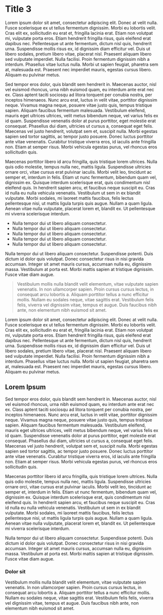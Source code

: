 # Title 3

Lorem ipsum dolor sit amet, consectetur adipiscing elit. Donec at velit nulla. Fusce scelerisque ex ut tellus fermentum dignissim. Morbi eu lobortis velit. Cras elit ex, sollicitudin eu erat et, fringilla lacinia erat. Etiam non volutpat mi, vulputate porta eros. Etiam hendrerit fringilla risus, quis eleifend erat dapibus nec. Pellentesque ut ante fermentum, dictum nisl quis, hendrerit urna. Suspendisse mollis risus ex, id dignissim diam efficitur vel. Duis ut libero sodales, pretium libero vitae, placerat nisl. Praesent aliquam libero sed vulputate imperdiet. Nulla facilisi. Proin fermentum dignissim nibh a interdum. Phasellus vitae luctus nulla. Morbi ut sapien feugiat, pharetra sem at, malesuada est. Praesent nec imperdiet mauris, egestas cursus libero. Aliquam eu pulvinar metus.

Sed tempor eros dolor, quis blandit sem hendrerit in. Maecenas auctor, nisl vel euismod rhoncus, urna nibh euismod quam, eu interdum ante erat nec ex. Class aptent taciti sociosqu ad litora torquent per conubia nostra, per inceptos himenaeos. Nunc arcu erat, luctus in velit vitae, porttitor dignissim neque. Vivamus magna neque, posuere vitae justo quis, tempus tristique sapien. Aliquam faucibus fermentum malesuada. Vestibulum eleifend, mauris eget ultrices ultrices, velit metus bibendum neque, vel varius felis ex id quam. Suspendisse venenatis dolor at purus porttitor, eget molestie erat consequat. Phasellus dui diam, ultricies ut cursus a, consequat eget felis. Maecenas vel justo hendrerit, volutpat sem et, suscipit nulla. Morbi egestas sapien sed tortor sagittis, ac tempor justo posuere. Donec luctus porttitor ante vitae venenatis. Curabitur tristique viverra eros, id iaculis ante fringilla non. Etiam at semper risus. Morbi vehicula egestas purus, vel rhoncus eros sollicitudin quis.

Maecenas porttitor libero id arcu fringilla, quis tristique lorem ultrices. Nulla quis odio molestie, tempus nulla nec, mattis ligula. Suspendisse ultricies ornare orci, vitae cursus erat pulvinar iaculis. Morbi velit leo, tincidunt ac semper et, interdum in felis. Etiam ut nunc fermentum, bibendum quam vel, dignissim ex. Quisque interdum scelerisque erat, quis condimentum nisl eleifend quis. In hendrerit sapien arcu, et faucibus neque suscipit eu. Cras id nulla eu nulla vehicula venenatis. Vestibulum ut sem in ex blandit vulputate. Morbi sodales, mi laoreet mattis faucibus, felis lectus pellentesque nisi, ut mattis ligula turpis quis augue. Nullam a quam ligula. Aenean vitae nulla vulputate, placerat lorem et, blandit ex. Ut pellentesque mi viverra scelerisque interdum.

- Nulla tempor dui ut libero aliquam consectetur.
- Nulla tempor dui ut libero aliquam consectetur.
- Nulla tempor dui ut libero aliquam consectetur.
- Nulla tempor dui ut libero aliquam consectetur.
- Nulla tempor dui ut libero aliquam consectetur.

Nulla tempor dui ut libero aliquam consectetur. Suspendisse potenti. Duis dictum id dolor quis volutpat. Donec consectetur risus in nisi gravida accumsan. Integer sit amet mauris cursus, accumsan nulla eu, dignissim massa. Vestibulum at porta est. Morbi mattis sapien at tristique dignissim. Fusce vitae diam augue.

> Vestibulum mollis nulla blandit velit elementum, vitae vulputate sapien venenatis. In non ullamcorper sapien. Proin cursus cursus lectus, in consequat arcu lobortis a. Aliquam porttitor tellus a nunc efficitur mollis. Nullam eu sodales neque, vitae sagittis erat. Vestibulum felis felis, viverra vel dignissim vitae, tempus et augue. Duis faucibus nibh ante, non elementum nibh euismod sit amet.

Lorem ipsum dolor sit amet, consectetur adipiscing elit. Donec at velit nulla. Fusce scelerisque ex ut tellus fermentum dignissim. Morbi eu lobortis velit. Cras elit ex, sollicitudin eu erat et, fringilla lacinia erat. Etiam non volutpat mi, vulputate porta eros. Etiam hendrerit fringilla risus, quis eleifend erat dapibus nec. Pellentesque ut ante fermentum, dictum nisl quis, hendrerit urna. Suspendisse mollis risus ex, id dignissim diam efficitur vel. Duis ut libero sodales, pretium libero vitae, placerat nisl. Praesent aliquam libero sed vulputate imperdiet. Nulla facilisi. Proin fermentum dignissim nibh a interdum. Phasellus vitae luctus nulla. Morbi ut sapien feugiat, pharetra sem at, malesuada est. Praesent nec imperdiet mauris, egestas cursus libero. Aliquam eu pulvinar metus.

## Lorem Ipsum

Sed tempor eros dolor, quis blandit sem hendrerit in. Maecenas auctor, nisl vel euismod rhoncus, urna nibh euismod quam, eu interdum ante erat nec ex. Class aptent taciti sociosqu ad litora torquent per conubia nostra, per inceptos himenaeos. Nunc arcu erat, luctus in velit vitae, porttitor dignissim neque. Vivamus magna neque, posuere vitae justo quis, tempus tristique sapien. Aliquam faucibus fermentum malesuada. Vestibulum eleifend, mauris eget ultrices ultrices, velit metus bibendum neque, vel varius felis ex id quam. Suspendisse venenatis dolor at purus porttitor, eget molestie erat consequat. Phasellus dui diam, ultricies ut cursus a, consequat eget felis. Maecenas vel justo hendrerit, volutpat sem et, suscipit nulla. Morbi egestas sapien sed tortor sagittis, ac tempor justo posuere. Donec luctus porttitor ante vitae venenatis. Curabitur tristique viverra eros, id iaculis ante fringilla non. Etiam at semper risus. Morbi vehicula egestas purus, vel rhoncus eros sollicitudin quis.

Maecenas porttitor libero id arcu fringilla, quis tristique lorem ultrices. Nulla quis odio molestie, tempus nulla nec, mattis ligula. Suspendisse ultricies ornare orci, vitae cursus erat pulvinar iaculis. Morbi velit leo, tincidunt ac semper et, interdum in felis. Etiam ut nunc fermentum, bibendum quam vel, dignissim ex. Quisque interdum scelerisque erat, quis condimentum nisl eleifend quis. In hendrerit sapien arcu, et faucibus neque suscipit eu. Cras id nulla eu nulla vehicula venenatis. Vestibulum ut sem in ex blandit vulputate. Morbi sodales, mi laoreet mattis faucibus, felis lectus pellentesque nisi, ut mattis ligula turpis quis augue. Nullam a quam ligula. Aenean vitae nulla vulputate, placerat lorem et, blandit ex. Ut pellentesque mi viverra scelerisque interdum.

Nulla tempor dui ut libero aliquam consectetur. Suspendisse potenti. Duis dictum id dolor quis volutpat. Donec consectetur risus in nisi gravida accumsan. Integer sit amet mauris cursus, accumsan nulla eu, dignissim massa. Vestibulum at porta est. Morbi mattis sapien at tristique dignissim. Fusce vitae diam augue.

### Dolor sit

Vestibulum mollis nulla blandit velit elementum, vitae vulputate sapien venenatis. In non ullamcorper sapien. Proin cursus cursus lectus, in consequat arcu lobortis a. Aliquam porttitor tellus a nunc efficitur mollis. Nullam eu sodales neque, vitae sagittis erat. Vestibulum felis felis, viverra vel dignissim vitae, tempus et augue. Duis faucibus nibh ante, non elementum nibh euismod sit amet.
